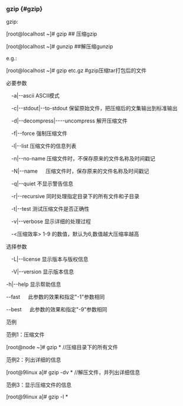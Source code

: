 ### gzip {#gzip}

gzip:

[root@localhost ~]# gzip           ## 压缩gzip

[root@localhost ~]# gunzip       ##解压缩gunzip

e.g.:

[root@localhost ~]# gzip  etc.gz  #gzip压缩tar打包后的文件

必要参数

　-a|--ascii ASCII模式

　-c|--stdout|--to-stdout        保留原始文件，把压缩后的文集输出到标准输出

　-d|--decompress|----uncompress 解开压缩文件

　-f|--force     强制压缩文件

　-l|--list      压缩文件的信息列表

　-n|--no-name   压缩文件时，不保存原来的文件名称及时间戳记

　-N|--name 　   压缩文件时，保存原来的文件名称及时间戳记

　-q|--quiet     不显示警告信息

　-r|--recursive 同时处理指定目录下的所有文件和子目录

　-t|--test      测试压缩文件是否正确性

　-v|--verbose   显示详细的处理过程

　-&lt;压缩效率&gt; 1-9 的数值，默认为6,数值越大压缩率越高

选择参数

　-L|--license   显示版本与版权信息

　-V|--version   显示版本信息

-h|--help       显示帮助信息

--fast 　       此参数的效果和指定&quot;-1&quot;参数相同

--best 　       此参数的效果和指定&quot;-9&quot;参数相同

范例                

范例1：压缩文件

[root@node ~]#  gzip * //压缩目录下的所有文件

范例2：列出详细的信息

[root@9linux a]# gzip -dv * //解压文件，并列出详细信息

范例3：显示压缩文件的信息

[root@9linux a]# gzip -l *